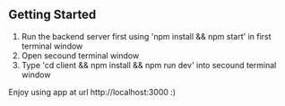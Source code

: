 ## Getting Started

1. Run the backend server first using 'npm install && npm start' in first terminal window
2. Open secound terminal window
3. Type 'cd client && npm install && npm run dev' into secound terminal window

Enjoy using app at url http://localhost:3000 :)